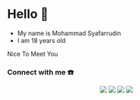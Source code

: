 # Hello 👋
- My name is Mohammad Syafarrudin
- I am 18 years old

Nice To Meet You

### Connect with me ☎️
<div align="center">
<a href="https://www.facebook.com/udin.aryansah.7" target="_blank"><img src="https://img.shields.io/badge/Facebook-000000?&style=for-the-badge&logo=facebook&logoColor=white"></a>
<a href="https://github.com/udeannn" target="_blank"><img src="https://img.shields.io/badge/GitHub-000000?&style=for-the-badge&logo=github&logoColor=white"></a>  
<a href="https://t.me/Udean123" target="_blank"><img src="https://img.shields.io/badge/Telegram-000000?&style=for-the-badge&logo=telegram&logoColor=white"></a>  
<a href="https://www.instagram.com/udin_aryansah_123/" target="_blank"><img src="https://img.shields.io/badge/Instagram-000000?style=for-the-badge&logo=instagram&logoColor=white"></a>  
 </div>

<!--
**udeannn/udeannn** is a ✨ _special_ ✨ repository because its `README.md` (this file) appears on your GitHub profile.

Here are some ideas to get you started:

- 🔭 I’m currently working on ...
- 🌱 I’m currently learning ...
- 👯 I’m looking to collaborate on ...
- 🤔 I’m looking for help with ...
- 💬 Ask me about ...
- 📫 How to reach me: ...
- 😄 Pronouns: ...
- ⚡ Fun fact: ...
-->
